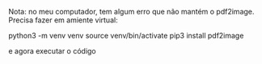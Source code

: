 Nota: no meu computador, tem algum erro que não mantém o pdf2image. Precisa fazer em amiente virtual:

python3 -m venv venv
source venv/bin/activate
pip3 install pdf2image

e agora executar o código
